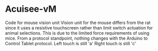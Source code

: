 # Acuisee-vM
Code for mouse vision unit
Vision unit for the mouse differs from the rat since it uses a resistive touchscreen 
rather than limit switch actuation for animal selections.  This is due to the limited force requirements of using mice.
From a protocol standpoint, nothing changes with the Arduino to Control Tablet protocol.  Left touch is still 'a' 
Right touch is still 'c'

